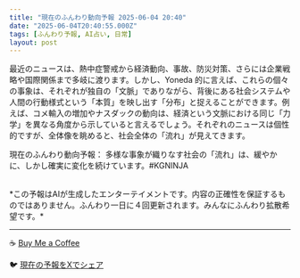 ```yaml
---
title: "現在のふんわり動向予報 2025-06-04 20:40"
date: "2025-06-04T20:40:55.000Z"
tags: [ふんわり予報, AI占い, 日常]
layout: post
---
```


最近のニュースは、熱中症警戒から経済動向、事故、防災対策、さらには企業戦略や国際関係まで多岐に渡ります。しかし、Yoneda 的に言えば、これらの個々の事象は、それぞれが独自の「文脈」でありながら、背後にある社会システムや人間の行動様式という「本質」を映し出す「分布」と捉えることができます。例えば、コメ輸入の増加やナスダックの動向は、経済という文脈における同じ「力学」を異なる角度から示していると言えるでしょう。それぞれのニュースは個性的ですが、全体像を眺めると、社会全体の「流れ」が見えてきます。


現在のふんわり動向予報：
多様な事象が織りなす社会の「流れ」は、緩やかに、しかし確実に変化を続けています。#KGNINJA

<br>
*この予報はAIが生成したエンターテイメントです。内容の正確性を保証するものではありません。ふんわり一日に４回更新されます。みんなにふんわり拡散希望です。*

---
☕️ [Buy Me a Coffee](https://www.buymeacoffee.com/kgninja)

🐦 [現在の予報をXでシェア](https://twitter.com/intent/tweet?text=%E7%8F%BE%E5%9C%A8%E3%81%AE%E3%81%B5%E3%82%93%E3%82%8F%E3%82%8A%E4%BA%88%E5%A0%B1%3A%20%E3%80%8C%E6%9C%80%E8%BF%91%E3%81%AE%E3%83%8B%E3%83%A5%E3%83%BC%E3%82%B9%E3%81%AF%E3%80%81%E7%86%B1%E4%B8%AD%E7%97%87%E8%AD%A6%E6%88%92%E3%81%8B%E3%82%89%E7%B5%8C%E6%B8%88%E5%8B%95%E5%90%91%E3%80%81%E4%BA%8B%E6%95%85%E3%80%81%E9%98%B2%E7%81%BD%E5%AF%BE%E7%AD%96%E3%80%81%E3%81%95%E3%82%89%E3%81%AB%E3%81%AF%E4%BC%81%E6%A5%AD%E6%88%A6%E7%95%A5%E3%82%84%E5%9B%BD%E9%9A%9B%E9%96%A2%E4%BF%82%E3%81%BE%E3%81%A7%E5%A4%9A%E5%B2%90%E3%81%AB%E6%B8%A1%E3%82%8A%E3%81%BE%E3%81%99%E3%80%82%E3%80%8D%23KGNINJA%20%E7%B6%9A%E3%81%8D%E3%81%AF%E3%83%96%E3%83%AD%E3%82%B0%E3%81%A7%EF%BC%81%F0%9F%91%87&url=https%3A%2F%2Fkg-ninja.github.io%2FFunwariyoso%2F)
